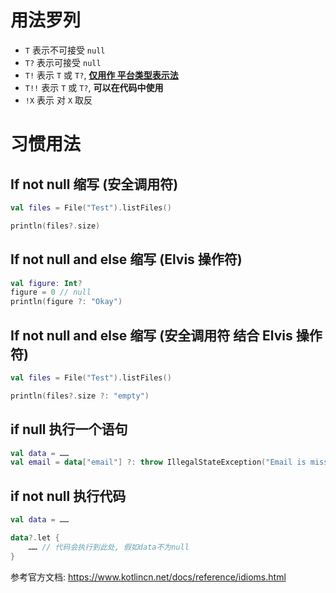 # 用法罗列
- `T` 表示不可接受 `null`
- `T?` 表示可接受 `null`
- `T!` 表示 `T` 或 `T?`, **[仅用作 平台类型表示法][平台类型表示法]**
- `T!!` 表示 `T` 或 `T?`, **可以在代码中使用**
- `!X` 表示 对 `X` 取反

[平台类型表示法]: https://www.kotlincn.net/docs/reference/java-interop.html#平台类型表示法

# 习惯用法
## If not null 缩写 (安全调用符)
``` kotlin
val files = File("Test").listFiles()

println(files?.size)
```

## If not null and else 缩写 (Elvis 操作符)
``` kotlin
val figure: Int?
figure = 0 // null
println(figure ?: "Okay")
```

## If not null and else 缩写 (安全调用符 结合 Elvis 操作符)
``` kotlin
val files = File("Test").listFiles()

println(files?.size ?: "empty")
```

## if null 执行一个语句
``` kotlin
val data = ……
val email = data["email"] ?: throw IllegalStateException("Email is missing!")
```

## if not null 执行代码
``` kotlin
val data = ……

data?.let {
    …… // 代码会执行到此处, 假如data不为null
}
```

参考官方文档: https://www.kotlincn.net/docs/reference/idioms.html
